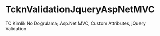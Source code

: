 # TcknValidationJqueryAspNetMVC
TC Kimlik No Doğrulama; Asp.Net MVC, Custom Attributes, jQuery Validation 
